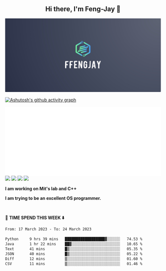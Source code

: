 <h2 align="center"> Hi there, I'm Feng-Jay 👋 </h2>  

![](https://github.com/Feng-Jay/DataStruct/blob/master/Image/1.png)  

[![Ashutosh's github activity graph](https://activity-graph.herokuapp.com/graph?username=Feng-Jay&theme=github)](https://github.com/ashutosh00710/github-readme-activity-graph)



<img src='/metrics.plugin.achievements.compact.svg' align='right' />

![](https://visitor-badge.glitch.me/badge?page_id=Feng-Jay.readme)
![](https://img.shields.io/badge/Concentrate-Cpp-blue)
![](https://img.shields.io/badge/Rust-primer-orange)
![](https://img.shields.io/badge/Target-OS-9cf)  

<p align="left"><b>
I am working on Mit's lab and C++

I am trying to be an excellent OS programmer. 
</b></p>
<!-- ![Achievement]() -->

<!-- <img align="right" src="https://github-readme-stats.vercel.app/api?username=Feng-Jay&show_icons=true&icon_color=CE1D2D&text_color=718096&bg_color=ffffff&hide_title=true" /> -->
<!-- ![Calendar]() -->
<!-- <img src='/metrics.plugin.isocalendar.fullyear.svg' align='center' />   -->
<!-- 
<img src='metrics.plugin.stargazers.svg' align='right' width='200' height='200'> -->

&emsp;

<!-- ![Metrics](/github-metrics.svg) -->

📘 **TIME SPEND THIS WEEK ⬇️**
<!--START_SECTION:waka-->

```text
From: 17 March 2023 - To: 24 March 2023

Python     9 hrs 39 mins   ██████████████████▓░░░░░░   74.53 %
Java       1 hr 22 mins    ██▓░░░░░░░░░░░░░░░░░░░░░░   10.65 %
Text       41 mins         █▒░░░░░░░░░░░░░░░░░░░░░░░   05.35 %
JSON       40 mins         █▒░░░░░░░░░░░░░░░░░░░░░░░   05.22 %
Diff       12 mins         ▒░░░░░░░░░░░░░░░░░░░░░░░░   01.60 %
CSV        11 mins         ▒░░░░░░░░░░░░░░░░░░░░░░░░   01.46 %
```

<!--END_SECTION:waka-->
